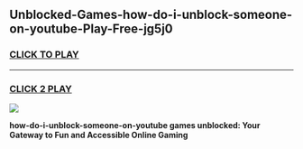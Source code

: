 
## Unblocked-Games-how-do-i-unblock-someone-on-youtube-Play-Free-jg5j0
<h3>
<a href="https://premium76.site?title=how-do-i-unblock-someone-on-youtube&ref=18A1">CLICK TO PLAY</a></h3>
<hr>

<h3>
<a href="https://premium76.site?title=how-do-i-unblock-someone-on-youtube&ref=18A1">CLICK 2 PLAY</a>
  
</h3>

<a href="https://premium76.site?title=how-do-i-unblock-someone-on-youtube&ref=18A1"><img src="https://clearcache.store/games.png"></a>


**how-do-i-unblock-someone-on-youtube games unblocked: Your Gateway to Fun and Accessible Online Gaming**
